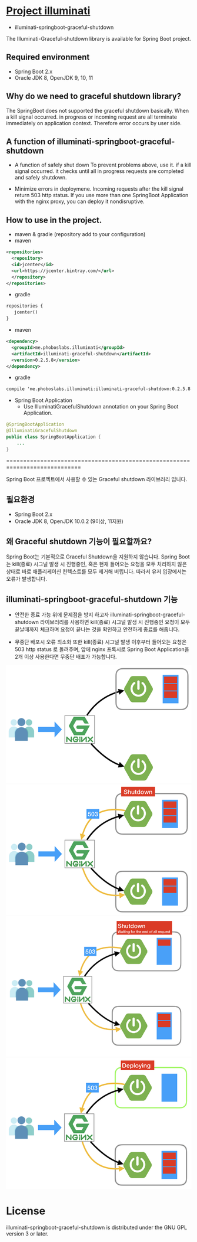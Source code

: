 # [Project illuminati](https://github.com/LeeKyoungIl/illuminati)
 - illuminati-springboot-graceful-shutdown
 
 The Illuminati-Graceful-shutdown library is available for Spring Boot project.
 
 ## Required environment
  - Spring Boot 2.x
  - Oracle JDK 8, OpenJDK 9, 10, 11
  
 ## Why do we need to graceful shutdown library?
 
 The SpringBoot does not supported the graceful shutdown basically.
 When a kill signal occurred. in progress or incoming request are all 
 terminate immediately on application context.
 Therefore error occurs by user side.
 
 ## A function of illuminati-springboot-graceful-shutdown
 
 - A function of safely shut down
 To prevent problems above, use it. 
 if a kill signal occurred. it checks until all in progress requests are completed and safely shutdown.
 
 - Minimize errors in deploymene.
 Incoming requests after the kill signal return 503 http status.
 If you use more than one SpringBoot Application with the nginx proxy, you can deploy it nondisruptive.

## How to use in the project.

- maven & gradle (repository add to your configuration)
 - maven
 ```xml
 <repositories>
   <repository>
   <id>jcenter</id>
   <url>https://jcenter.bintray.com/</url>
   </repository>
</repositories>
 ```
 - gradle
 ```xml
repositories {
    jcenter()
}
 ```

- maven
```xml
<dependency>
  <groupId>me.phoboslabs.illuminati</groupId>
  <artifactId>illuminati-graceful-shutdown</artifactId>
  <version>0.2.5.8</version>
</dependency>
```
- gradle
```xml
compile 'me.phoboslabs.illuminati:illuminati-graceful-shutdown:0.2.5.8'
```

- Spring Boot Application
    - Use IlluminatiGracefulShutdown annotation on your Spring Boot Application.
```java
@SpringBootApplication
@IlluminatiGracefulShutdown
public class SpringBootApplication {
    ...
}
```

============================================================================

Spring Boot 프로젝트에서 사용할 수 있는 Graceful shutdown 라이브러리 입니다.

## 필요환경
 - Spring Boot 2.x
 - Oracle JDK 8, OpenJDK 10.0.2 (9이상, 11지원)
 
## 왜 Graceful shutdown 기능이 필요할까요?

Spring Boot는 기본적으로 Graceful Shutdown을 지원하지 않습니다.
Spring Boot는 kill(종료) 시그널 발생 시 진행중인, 혹은 현재 들어오는 요청을 
모두 처리하지 않은 상태로 바로 애플리케이션 컨텍스트를 모두 제거해 버립니다.
따라서 유저 입장에서는 오류가 발생합니다.

## illuminati-springboot-graceful-shutdown 기능

- 안전한 종료 가능
위에 문제점을 방지 하고자 illuminati-springboot-graceful-shutdown 라이브러리를 사용하면
kill(종료) 시그널 발생 시 진행중인 요청이 모두 끝날때까지 체크하며 요청이 끝나는
것을 확인하고 안전하게 종료를 해줍니다. 

- 무중단 배포시 오류 최소화
또한 kill(종료) 시그널 발생 이후부터 들어오는 요청은 503 http status 로 돌려주며,
앞에 nginx 프록시로 Spring Boot Application을 2개 이상 사용한다면 무중단 배포가 가능합니다. 

![image](https://github.com/LeeKyoungIl/springboot-graceful-shutdown/blob/master/image/sample_1.png)
![image](https://github.com/LeeKyoungIl/springboot-graceful-shutdown/blob/master/image/sample_2.png)
![image](https://github.com/LeeKyoungIl/springboot-graceful-shutdown/blob/master/image/sample_3_1.png)
![image](https://github.com/LeeKyoungIl/springboot-graceful-shutdown/blob/master/image/sample_4.png)

# License
illuminati-springboot-graceful-shutdown is distributed under the GNU GPL version 3 or later.

